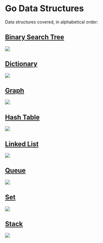 # Go Data Structures

Data structures covered, in alphabetical order:

## [Binary Search Tree](https://flaviocopes.com/golang-data-structure-binary-search-tree)

[![](https://flaviocopes.com/img/golang-data-structures/binary-search-tree.png)](https://flaviocopes.com/golang-data-structure-binary-search-tree)

## [Dictionary](https://flaviocopes.com/golang-data-structure-dictionary)

[![](https://flaviocopes.com/img/golang-data-structures/dictionary.png)](https://flaviocopes.com/golang-data-structure-dictionary)

## [Graph](https://flaviocopes.com/golang-data-structure-graph)

[![](https://flaviocopes.com/img/golang-data-structures/graph.png)](https://flaviocopes.com/golang-data-structure-graph)

## [Hash Table](https://flaviocopes.com/golang-data-structure-hashtable)

[![](https://flaviocopes.com/img/golang-data-structures/hashtable.png)](https://flaviocopes.com/golang-data-structure-hashtable)

## [Linked List](https://flaviocopes.com/golang-data-structure-linked-list)

[![](https://flaviocopes.com/img/golang-data-structures/linked-list.png)](https://flaviocopes.com/golang-data-structure-linked-list)

## [Queue](https://flaviocopes.com/golang-data-structure-queue)

[![](https://flaviocopes.com/img/golang-data-structures/queue.png)](https://flaviocopes.com/golang-data-structure-queue)

## [Set](https://flaviocopes.com/golang-data-structure-set)

[![](https://flaviocopes.com/img/golang-data-structures/set.png)](https://flaviocopes.com/golang-data-structure-set)

## [Stack](https://flaviocopes.com/golang-data-structure-stack)

[![](https://flaviocopes.com/img/golang-data-structures/stack.png)](https://flaviocopes.com/golang-data-structure-stack)
